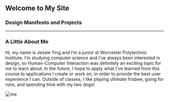 ## Welcome to My Site
    

### Design Manifesto and Projects

* * *

### A Little About Me

Hi, my name is Jessie Ying and I’m a junior at Worcester Polytechnic Institute. I’m studying computer science and I’ve always been interested in design, so Human-Computer Interaction was definitely an exciting topic for me to learn about. In the future, I hope to apply what I've learned from this course to applications I create or work on, in order to provide the best user experience I can. Outside of classes, I like playing ultimate frisbee, going for runs, and spending time with my two dogs! 

![me](https://jessieying.github.io/design-manifesto/images/jessie-ying.png)




